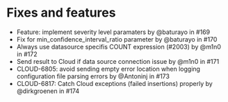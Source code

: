 # Fixes and features

* Feature: implement severity level paramaters by @baturayo in #169
* Fix for min\_confidence\_interval\_ratio parameter by @baturayo in #170
* Always use datasource specifis COUNT expression (#2003) by @m1n0 in #172
* Send result to Cloud if data source connection issue by @m1n0 in #171
* CLOUD-6805: avoid sending empty error location when logging configuration file parsing errors by @Antoninj in #173
* CLOUD-6817: Catch Cloud exceptions (failed insertions) properly by @dirkgroenen in #174
